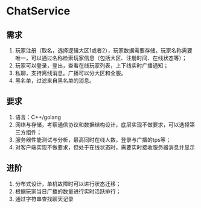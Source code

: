 # ChatService
## 需求
1. 玩家注册（取名，选择逻辑大区1或者2），玩家数据需要存储。玩家名称需要唯一，可以通过名称检索玩家信息（包括大区、注册时间、在线状态等）；
2. 玩家可以登录，登出，查看在线玩家列表，上下线实时广播通知；
3. 私聊，支持离线消息。广播可以分大区和全服。
4. 黑名单，过滤来自黑名单的消息。

## 要求
1. 语言：C++/golang
2. 网络与存储，考察通信协议和数据结构设计，底层实现不做要求，可以选择第三方组件；
3. 服务器性能测试与分析，最高同时在线人数，登录与广播的tps等；
4. 对客户端实现不做要求，但处于在线状态时，需要实时接收服务器消息并显示

## 进阶
1. 分布式设计，单机故障时可以进行状态迁移；
2. 根据玩家当日广播的数量进行实时活跃排行；
3. 通过字符串查找聊天记录
